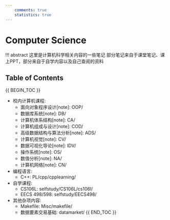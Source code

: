 ```yaml
---
    comments: true
    statistics: true
---
```


# Computer Science

!!! abstract 这里是计算机科学相关内容的一些笔记
    部分笔记来自于课堂笔记、课上PPT，部分来自于自学内容以及自己查阅的资料


## Table of Contents

{{ BEGIN_TOC }}
- 校内计算机课程:
    - 面向对象程序设计[note]: OOP/
    - 数据库系统[note]: DB/
    - 计算机体系结构[note]: CA/
    - 计算机组成与设计[note]: COD/
    - 高级数据结构与算法分析[note]: ADS/
    - 计算机视觉[note]: CV/
    - 数据可视化导论[note]: IDV/
    - 操作系统[note]: OS/
    - 数值分析[note]: NA/
    - 计算机网络[note]: CN/
- 编程语言:
    - C++: PL/cpp/cpplearning/
- 自学课程:
    - CS106L: selfstudy/CS106L/cs106l/
    - EECS 498/598: selfstudy/EECS498/
- 其他杂项内容:
    - Makefile: Misc/makefile/
    - 数据要素交易基础: datamarket/
{{ END_TOC }}